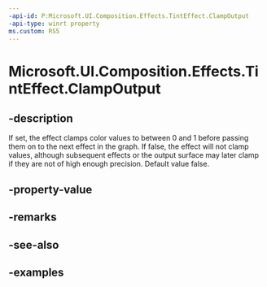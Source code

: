 ```yaml
---
-api-id: P:Microsoft.UI.Composition.Effects.TintEffect.ClampOutput
-api-type: winrt property
ms.custom: RS5
---
```


<!-- Property syntax.
public bool ClampOutput { get;  set; }
-->

# Microsoft.UI.Composition.Effects.TintEffect.ClampOutput

## -description
If set, the effect clamps color values to between 0 and 1 before passing them on to the next effect in the graph. If false, the effect will not clamp values, although subsequent effects or the output surface may later clamp if they are not of high enough precision. Default value false.

## -property-value

## -remarks

## -see-also

## -examples

